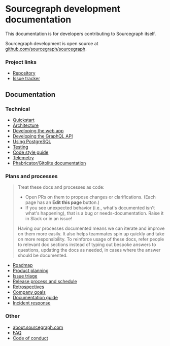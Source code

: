 # Sourcegraph development documentation

This documentation is for developers contributing to Sourcegraph itself.

Sourcegraph development is open source at [github.com/sourcegraph/sourcegraph](https://github.com/sourcegraph/sourcegraph). 

### Project links

- [Repository](https://github.com/sourcegraph/sourcegraph)
- [Issue tracker](https://github.com/sourcegraph/sourcegraph/issues)

## Documentation

### Technical

- [Quickstart](local_development.md)
- [Architecture](architecture.md)
- [Developing the web app](web_app.md)
- [Developing the GraphQL API](graphql_api.md)
- [Using PostgreSQL](postgresql.md)
- [Testing](testing.md)
- [Code style guide](style.md)
- [Telemetry](telemetry.md)
- [Phabricator/Gitolite documentation](phabricator_gitolite.md)

### Plans and processes

> Treat these docs and processes as code:
>
> - Open PRs on them to propose changes or clarifications. (Each page has an **Edit this page** button.)
> - If you see unexpected behavior (i.e., what's documented isn't what's happening), that is a bug or needs-documentation. Raise it in Slack or in an issue!
>
> Having our processes documented means we can iterate and improve on them more easily. It also helps teammates spin up quickly and take on more responsibility. To reinforce usage of these docs, refer people to relevant doc sections instead of typing out bespoke answers to questions, updating the docs as needed, in cases where the answer should be documented.

</blockquote>

- [Roadmap](roadmap/index.md)
- [Product planning](product/index.md)
- [Issue triage](issues.md)
- [Release process and schedule](releases.md)
- [Retrospectives](retrospectives/index.md)
- [Company goals](goals.md)
- [Documentation guide](documentation/index.md)
- [Incident response](incidents.md)

### Other

- [about.sourcegraph.com](https://github.com/sourcegraph/about/tree/master/website)
- [FAQ](faq.md)
- [Code of conduct](conduct.md)
